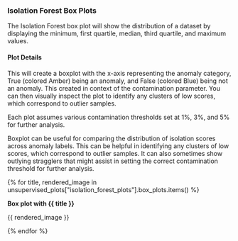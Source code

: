 ### Isolation Forest Box Plots

The Isolation Forest box plot will show the distribution of a dataset by displaying the minimum, first quartile, median, third quartile, and maximum values. 

#### Plot Details

This will create a boxplot with the x-axis representing the anomaly category, True (colored Amber) being an anomaly, and False (colored Blue) being not an anomaly. This created in context of the contamination parameter. You can then visually inspect the plot to identify any clusters of low scores, which correspond to outlier samples.

Each plot assumes various contamination thresholds set at 1%, 3%, and 5% for further analysis.

Boxplot can be useful for comparing the distribution of isolation scores across anomaly labels. This can be helpful in identifying any clusters of low scores, which correspond to outlier samples. It can also sometimes show outlying stragglers that might assist in setting the correct contamination threshold for further analysis.

{% for title, rendered_image in unsupervised_plots["isolation_forest_plots"].box_plots.items() %}

**Box plot with {{ title }}**

{{ rendered_image }}

{% endfor %}

